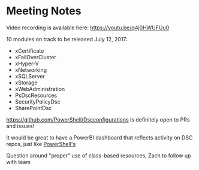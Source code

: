 # Meeting Notes

Video recording is available here: https://youtu.be/q4j0HWUFUu0

10 modules on track to be released July 12, 2017:
- xCertificate
- xFailOverCluster
- xHyper-V
- xNetworking
- xSQLServer
- xStorage
- xWebAdministration
- PsDscResources
- SecurityPolicyDsc
- SharePointDsc 

https://github.com/PowerShell/Dscconfigurations is definitely open to PRs and issues! 

It would be great to have a PowerBI dashboard that reflects activity on DSC repos, just like [PowerShell's](aka.ms/psgithubbi)

Question around "proper" use of class-based resources, Zach to follow up with team
